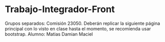 # Trabajo-Integrador-Front
Grupos separados: Comisión 23050.
Deberán replicar la siguiente página principal con lo visto en clase hasta el momento, se recomienda usar bootstrap.
Alumno: Matias Damian Maciel
